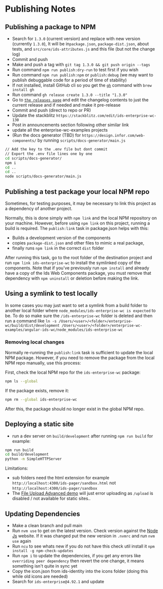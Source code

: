# Publishing Notes

## Publishing a package to NPM

- Search for `1.3.0` (current version) and replace with new version (currently `1.3.0`), It will be in`package.json`, `package-dist.json`, about tests, and `src/core/ids-attributes.js` and this file (but not the change log)
- Commit and push
- Make and push a tag with `git tag 1.3.0 && git push origin --tags`
- Run command `npm run publish:dry-run` to test first if you wish
- Run command `npm run publish:npm` or `publish:debug` (we may want to publish debuggable code for a period of time of stability)
- If not installed, install GitHub cli so you get the [`gh`](https://cli.github.com/manual/gh_release_create) command with `brew install gh`
- Run command `gh release create 1.3.0 --title "1.3.0"`
- Go to [`the releases page`](https://github.com/infor-design/enterprise-wc/releases) and edit the changelog contents to just the current release and if needed and make it pre-release
- Commit and push (direct to repo or PR)
- Update the stackblitz `https://stackblitz.com/edit/ids-enterprise-wc-130`
- Post in announcements section following other similar link
- update all the enterprise-wc-examples projects
- (Run the docs generator (TBD) for `https://design.infor.com/web-components/` by running `scripts/docs-generator/main.js`

```sh
// Add the key to the .env file but dont commit
// Export the .env file lines one by one
cd scripts/docs-generator/
npm i
cd ..
cd ..
node scripts/docs-generator/main.js
```

## Publishing a test package your local NPM repo

Sometimes, for testing purposes, it may be necessary to link this project as a dependency of another project.

Normally, this is done simply with `npm link` and the local NPM repository on your machine. However, before using `npm link` on this project, running a build is required. The `publish:link` task in package.json helps with this:

- Builds a development version of the components
- copies `package-dist.json` and other files to mimic a real package,
- finally runs `npm link` in the correct `dist` folder

After running this task, go to the root folder of the destination project and run `npm link ids-enterprise-wc` to install the symlinked copy of the components.  Note that if you've previously run `npm install` and already have a copy of the Ids Web Components package, you must remove that dependency with `npm uninstall` or deletion before making the link.

## Using a symlink to test locally

In some cases you may just want to set a symlink from a build folder to another local folder where `node_modules/ids-enterprise-wc is expected` to be. To do so make sure the `/ids-enterprise-wc` folder is deleted and then run a command like `ln -s /Users/<user>/<folder>/enterprise-wc/build/dist/development /Users/<user>/<folder>/enterprise-wc-examples/angular-ids-wc/node_modules/ids-enterprise-wc`

### Removing local changes

Normally re-running the `publish:link` task is sufficient to update the local NPM package.  However, if you need to remove the package from the local NPM repo manually, use this process:

First, check the local NPM repo for the `ids-enterprise-wc` package:

```sh
npm ls --global
```

If the package exists, remove it:

```sh
npm rm --global ids-enterprise-wc
```

After this, the package should no longer exist in the global NPM repo.

## Deploying a static site

- run a dev server on `build/development` after running `npm run build` for example:

```sh
npm run build
cd build/development
python -m SimpleHTTPServer
```

Limitations:

- sub folders need the html extension for example `http://localhost:4300/ids-pager/sandbox.html` not `http://localhost:4300/ids-pager/sandbox`
- The [File Upload Advanced demo](http://localhost:4300/ids-upload-advanced/) will just error uploading as `/upload` is disabled / not available for static sites..

## Updating Dependencies

- Make a clean branch and pull main
- Run `nvm use` to get on the latest version. Check version against the [Node Js](https://nodejs.org/en/download) website. If it was changed put the new version in `.nvmrc` and run `nvm use` again
- Run `ncu` to see whats new if you do not have this check util install it `npm install -g npm-check-updates`
- Run `npm i` to update the dependencies, if you get any errors like `overriding peer dependency` then revert the one change, it means something isn't quite in sync yet
- Copy the icon.json from ids-identity into the icons folder (doing this while old icons are needed)
- Search for `ids-enterprise@4.92.1` and update

